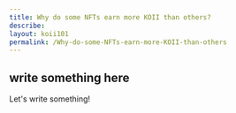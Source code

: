 ```yaml
---
title: Why do some NFTs earn more KOII than others?
describe:
layout: koii101
permalink: /Why-do-some-NFTs-earn-more-KOII-than-others
---
```


## write something here

Let's write something!
